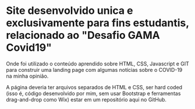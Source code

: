 # Site desenvolvido unica e exclusivamente para fins estudantis, relacionado ao "Desafio GAMA Covid19"

Onde foi utilizado o conteúdo aprendido sobre HTML, CSS, Javascript e GIT para construir uma landing page com algumas notícias sobre o COVID-19 na minha opinião.

A página deveria ter arquivos separados de HTML e CSS, ser hard coded (isso é, código desenvolvido por mim, sem usar Bootstrap e ferramentas drag-and-drop como Wix) 
estar em um repositório aqui no GitHub.


